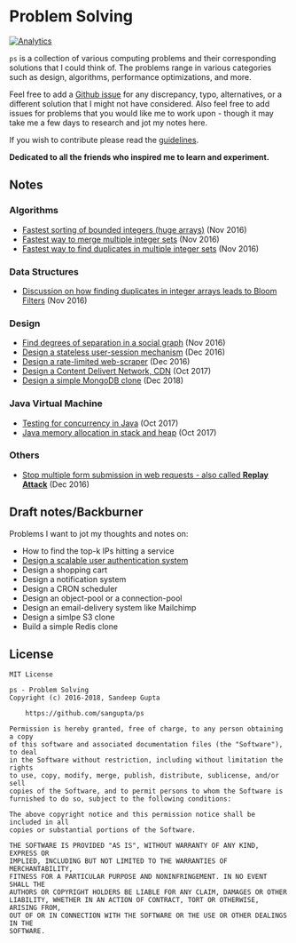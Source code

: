 # Problem Solving

[![Analytics](https://ga-beacon.appspot.com/UA-1187941-16/ps)](https://github.com/sangupta/ps)

`ps` is a collection of various computing problems and their corresponding solutions
that I could think of. The problems range in various categories such as design,
algorithms, performance optimizations, and more.

Feel free to add a [Github issue](https://github.com/sangupta/ps/issues) for any discrepancy,
typo, alternatives, or a different solution that I might not have considered. Also feel free to
add issues for problems that you would like me to work upon - though it may take me a few days to
research and jot my notes here.

If you wish to contribute please read the [guidelines](CONTRIBUTING.md).

**Dedicated to all the friends who inspired me to learn and experiment.**

## Notes

### Algorithms

* [Fastest sorting of bounded integers (huge arrays)](solutions/2016/fastest-sorting-integers.md) (Nov 2016)
* [Fastest way to merge multiple integer sets](solutions/2016/merge-multiple-integer-sets.md) (Nov 2016)
* [Fastest way to find duplicates in multiple integer sets](solutions/2016/fastest-duplicates-integer-sets.md) (Nov 2016)

### Data Structures

* [Discussion on how finding duplicates in integer arrays leads to Bloom Filters](solutions/2016/integer-duplicates-to-bloom-filters.md) (Nov 2016)

### Design

* [Find degrees of separation in a social graph](solutions/2016/degrees-of-separation-social-graph.md) (Nov 2016)
* [Design a stateless user-session mechanism](solutions/2016/stateless-user-session.md) (Dec 2016)
* [Design a rate-limited web-scraper](solutions/2016/rate-limited-web-scraper.md) (Dec 2016)
* [Design a Content Delivert Network, CDN](solutions/2017/cdn-design.md) (Oct 2017)
* [Design a simple MongoDB clone](solutions/2018/build-mongodb.md) (Dec 2018)

### Java Virtual Machine

* [Testing for concurrency in Java](solutions/2016/concurrent-testing-junit.md) (Oct 2017)
* [Java memory allocation in stack and heap](solutions/2017/java-memory-allocation-stack-heap.md) (Oct 2017)

### Others

* [Stop multiple form submission in web requests - also called **Replay Attack**](solutions/2016/stop-replay-attack.md) (Dec 2016)

## Draft notes/Backburner

Problems I want to jot my thoughts and notes on:

* How to find the top-k IPs hitting a service
* [Design a scalable user authentication system](solutions/2017/scalable-user-auth-system.md)
* Design a shopping cart
* Design a notification system
* Design a CRON scheduler
* Design an object-pool or a connection-pool
* Design an email-delivery system like Mailchimp
* Design a simlpe S3 clone
* Build a simple Redis clone

## License

```
MIT License

ps - Problem Solving
Copyright (c) 2016-2018, Sandeep Gupta

	https://github.com/sangupta/ps

Permission is hereby granted, free of charge, to any person obtaining a copy
of this software and associated documentation files (the "Software"), to deal
in the Software without restriction, including without limitation the rights
to use, copy, modify, merge, publish, distribute, sublicense, and/or sell
copies of the Software, and to permit persons to whom the Software is
furnished to do so, subject to the following conditions:

The above copyright notice and this permission notice shall be included in all
copies or substantial portions of the Software.

THE SOFTWARE IS PROVIDED "AS IS", WITHOUT WARRANTY OF ANY KIND, EXPRESS OR
IMPLIED, INCLUDING BUT NOT LIMITED TO THE WARRANTIES OF MERCHANTABILITY,
FITNESS FOR A PARTICULAR PURPOSE AND NONINFRINGEMENT. IN NO EVENT SHALL THE
AUTHORS OR COPYRIGHT HOLDERS BE LIABLE FOR ANY CLAIM, DAMAGES OR OTHER
LIABILITY, WHETHER IN AN ACTION OF CONTRACT, TORT OR OTHERWISE, ARISING FROM,
OUT OF OR IN CONNECTION WITH THE SOFTWARE OR THE USE OR OTHER DEALINGS IN THE
SOFTWARE.
```
